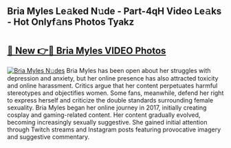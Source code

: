 ## Bria Myles Le𝚊ked N𝚞de - Part-4qH Video Le𝚊ks - Hot Onlyf𝚊ns Photos Tyakz

# <h2><a href="http://ab34416.deff.icu/?id=Bria+Myles">🔗 New 👉🔴 Bria Myles VIDEO Photos</a></h2>

[![Bria Myles N𝚞des](https://i.imgur.com/rIISA9y.gif)](http://ab34416.deff.icu/?id=Bria+Myles)
Bria Myles has been open about her struggles with depression and anxiety, but her online presence has also attracted toxicity and online harassment. Critics argue that her content perpetuates harmful stereotypes and objectifies women. Some fans, meanwhile, defend her right to express herself and criticize the double standards surrounding female sexuality. Bria Myles began her online journey in 2017, initially creating cosplay and gaming-related content. Her content gradually evolved, becoming increasingly sexually suggestive. She gained initial attention through Twitch streams and Instagram posts featuring provocative imagery and suggestive commentary.
